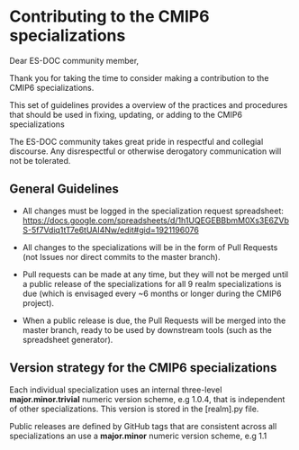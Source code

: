 # Contributing to the CMIP6 specializations	

Dear ES-DOC community member,

Thank you for taking the time to consider making a contribution to the
CMIP6 specializations.

This set of guidelines provides a overview of the practices and
procedures that should be used in fixing, updating, or adding to the
CMIP6 specializations

The ES-DOC community takes great pride in respectful and collegial
discourse. Any disrespectful or otherwise derogatory communication
will not be tolerated.

## General Guidelines

* All changes must be logged in the specialization request
  spreadsheet:
  https://docs.google.com/spreadsheets/d/1h1UQEGEBBbmM0Xs3E6ZVbS-5f7Vdiq1tT7e6tUAI4Nw/edit#gid=1921196076

* All changes to the specializations will be in the form of Pull
  Requests (not Issues nor direct commits to the master branch).

* Pull requests can be made at any time, but they will not be merged
  until a public release of the specializations for all 9 realm
  specializations is due (which is envisaged every ~6 months or longer
  during the CMIP6 project).

* When a public release is due, the Pull Requests will be merged into
  the master branch, ready to be used by downstream tools (such as the
  spreadsheet generator).

## Version strategy for the CMIP6 specializations

Each individual specialization uses an internal three-level
**major.minor.trivial** numeric version scheme, e.g 1.0.4, that is
independent of other specializations. This version is stored in the
[realm].py file.

Public releases are defined by GitHub tags that are consistent across
all specializations an use a **major.minor** numeric version scheme,
e.g 1.1

